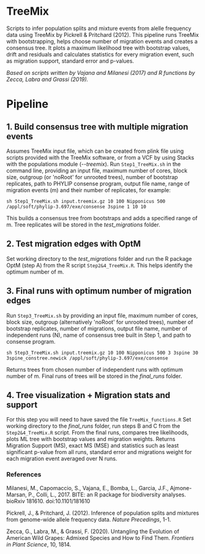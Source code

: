 # TreeMix
Scripts to infer population splits and mixture events from alelle frequency data using TreeMix by Pickrell & Pritchard (2012). This pipeline runs TreeMix with bootstrapping, helps choose number of migration events and creates a consensus tree. It plots a maximum likelihood tree with bootstrap values, drift and residuals and calculates statistics for every migration event, such as migration support, standard error and p-values.

*Based on scripts written by Vajana and Milanesi (2017) and R functions by Zecca, Labra and Grassi (2019).*

# Pipeline
## 1. Build consensus tree with multiple migration events

Assumes TreeMix input file, which can be created from plink file using scripts provided with the TreeMix software, or from a VCF by using Stacks with the populations module (*--treemix*).
Run `Step1_TreeMix.sh` in the command line, providing an input file, maximum number of cores, block size, outgroup (or 'noRoot' for unrooted trees), 
number of bootstrap replicates, path to PHYLIP consense program, output file name, range of migration events (m) and their number of replicates, for example:

`sh Step1_TreeMix.sh input.treemix.gz 10 100 Nipponicus 500 /appl/soft/phylip-3.697/exe/consense 3spine 1 10 10`
 
This builds a consensus tree from bootstraps and adds a specified range of m. 
Tree replicates will be stored in the *test_migrations* folder.
 
## 2. Test migration edges with OptM 

Set working directory to the *test_migrations* folder and run the R package OptM (step A) from the R script `Step2&4_TreeMix.R`.
This helps identify the optimum number of m.

## 3. Final runs with optimum number of migration edges

Run `Step3_TreeMix.sh` by providing an input file, maximum number of cores, block size, outgroup (alternatively 'noRoot' for unrooted trees), number of bootstrap replicates, number of migrations, output file name, number of independent runs (N), name of consensus tree built in Step 1, and path to consense program.

`sh Step3_TreeMix.sh input.treemix.gz 10 100 Nipponicus 500 3 3spine 30 3spine_constree.newick /appl/soft/phylip-3.697/exe/consense`

Returns trees from chosen number of independent runs with optimum number of m. 
Final runs of trees will be stored in the *final_runs* folder.

## 4. Tree visualization + Migration stats and support 

For this step you will need to have saved the file `TreeMix_functions.R`
Set working directory to the *final_runs* folder, run steps B and C from the `Step2&4_TreeMix.R` script.
From the final runs, compares tree likelihoods, plots ML tree with bootstrap values and migration weights. Returns Migration Support (MS), exact MS (MSE) and statistics such as least significant p-value from all runs, standard error and migrations weight for each migration event averaged over N runs.

### References

Milanesi, M., Capomaccio, S., Vajana, E., Bomba, L., Garcia, J.F., Ajmone-Marsan, P., Colli, L., 2017. BITE: an R package for biodiversity analyses. bioRxiv 181610. doi:10.1101/181610

Pickrell, J., & Pritchard, J. (2012). Inference of population splits and mixtures from genome-wide allele frequency data. *Nature Precedings*, 1-1. 

Zecca, G., Labra, M., & Grassi, F. (2020). Untangling the Evolution of American Wild Grapes: Admixed Species and How to Find Them. *Frontiers in Plant Science*, 10, 1814.

